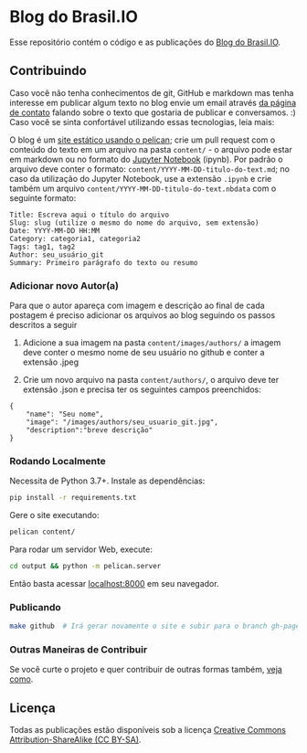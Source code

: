 # Blog do Brasil.IO

Esse repositório contém o código e as publicações do [Blog do
Brasil.IO](https://blog.brasil.io/).

## Contribuindo

Caso você não tenha conhecimentos de git, GitHub e markdown mas tenha interesse
em publicar algum texto no blog envie um email através [da página de
contato](https://brasil.io/contato) falando sobre o texto que gostaria de
publicar e conversamos. :) Caso você se sinta confortável utilizando essas
tecnologias, leia mais:

O blog é um [site estático usando o
pelican](https://www.dataquest.io/blog/how-to-setup-a-data-science-blog/); crie
um pull request com o conteúdo do texto em um arquivo na pasta `content/` - o
arquivo pode estar em markdown ou no formato do [Jupyter
Notebook](https://jupyter.org/) (ipynb). Por padrão o arquivo deve conter o
formato: `content/YYYY-MM-DD-titulo-do-text.md`; no caso da utilização do
Jupyter Notebook, use a extensão `.ipynb` e crie também um arquivo
`content/YYYY-MM-DD-titulo-do-text.nbdata` com o seguinte formato:

```
Title: Escreva aqui o título do arquivo
Slug: slug (utilize o mesmo do nome do arquivo, sem extensão)
Date: YYYY-MM-DD HH:MM
Category: categoria1, categoria2
Tags: tag1, tag2
Author: seu_usuário_git
Summary: Primeiro parágrafo do texto ou resumo
```

### Adicionar novo Autor(a)

Para que o autor apareça com imagem e descrição ao final de cada postagem é preciso
adicionar os arquivos ao blog seguindo os passos descritos a seguir

1. Adicione a sua imagem na pasta `content/images/authors/` a imagem deve conter o mesmo nome de seu usuário no github e conter a extensão .jpeg

2. Crie um novo arquivo na pasta `content/authors/`, o arquivo deve ter extensão .json e precisa ter os seguintes campos preenchidos:

```
{
    "name": "Seu nome",
    "image": "/images/authors/seu_usuario_git.jpg",
    "description":"breve descrição"
}

```

### Rodando Localmente

Necessita de Python 3.7+. Instale as dependências:

```bash
pip install -r requirements.txt
```

Gere o site executando:

```bash
pelican content/
```

Para rodar um servidor Web, execute:

```bash
cd output && python -m pelican.server
```

Então basta acessar [localhost:8000](http://localhost:8000) em seu navegador.

### Publicando

```bash
make github  # Irá gerar novamente o site e subir para o branch gh-pages
```

### Outras Maneiras de Contribuir

Se você curte o projeto e quer contribuir de outras formas também, [veja
como](https://brasil.io/colabore).

## Licença

Todas as publicações estão disponíveis sob a licença [Creative Commons
Attribution-ShareAlike (CC
BY-SA)](https://creativecommons.org/licenses/by-sa/4.0/).
